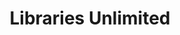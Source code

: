 ---
schema: default
title: Libraries Unlimited
description: Charity running library services in Devon and Torbay
logo: >-
  https://mk0partnersdevooxv4n.kinstacdn.com/wp-content/themes/Libraries%20Unlimited/images/logo.svg
---